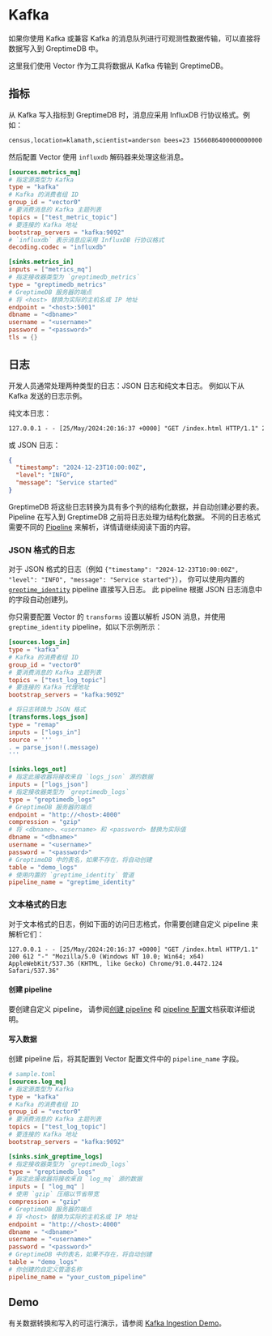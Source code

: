 # Kafka

如果你使用 Kafka 或兼容 Kafka 的消息队列进行可观测性数据传输，可以直接将数据写入到 GreptimeDB 中。

这里我们使用 Vector 作为工具将数据从 Kafka 传输到 GreptimeDB。

## 指标

从 Kafka 写入指标到 GreptimeDB 时，消息应采用 InfluxDB 行协议格式。例如：

```txt
census,location=klamath,scientist=anderson bees=23 1566086400000000000
```

然后配置 Vector 使用 `influxdb` 解码器来处理这些消息。

```toml
[sources.metrics_mq]
# 指定源类型为 Kafka
type = "kafka"
# Kafka 的消费者组 ID
group_id = "vector0"
# 要消费消息的 Kafka 主题列表
topics = ["test_metric_topic"]
# 要连接的 Kafka 地址
bootstrap_servers = "kafka:9092"
# `influxdb` 表示消息应采用 InfluxDB 行协议格式
decoding.codec = "influxdb"

[sinks.metrics_in]
inputs = ["metrics_mq"]
# 指定接收器类型为 `greptimedb_metrics`
type = "greptimedb_metrics"
# GreptimeDB 服务器的端点
# 将 <host> 替换为实际的主机名或 IP 地址
endpoint = "<host>:5001"
dbname = "<dbname>"
username = "<username>"
password = "<password>"
tls = {}
```

## 日志

开发人员通常处理两种类型的日志：JSON 日志和纯文本日志。
例如以下从 Kafka 发送的日志示例。

纯文本日志：

```txt
127.0.0.1 - - [25/May/2024:20:16:37 +0000] "GET /index.html HTTP/1.1" 200 612 "-" "Mozilla/5.0 (Windows NT 10.0; Win64; x64) AppleWebKit/537.36 (KHTML, like Gecko) Chrome/91.0.4472.124 Safari/537.36"
```

或 JSON 日志：

```json
{
  "timestamp": "2024-12-23T10:00:00Z",
  "level": "INFO",
  "message": "Service started"
}
```

GreptimeDB 将这些日志转换为具有多个列的结构化数据，并自动创建必要的表。
Pipeline 在写入到 GreptimeDB 之前将日志处理为结构化数据。
不同的日志格式需要不同的 [Pipeline](/user-guide/logs/quick-start.md#write-logs-by-pipeline) 来解析，详情请继续阅读下面的内容。

### JSON 格式的日志

对于 JSON 格式的日志（例如 `{"timestamp": "2024-12-23T10:00:00Z", "level": "INFO", "message": "Service started"}`），
你可以使用内置的 [`greptime_identity`](/logs/manage-pipelines.md#greptime_identity) pipeline 直接写入日志。
此 pipeline 根据 JSON 日志消息中的字段自动创建列。

你只需要配置 Vector 的 `transforms` 设置以解析 JSON 消息，并使用 `greptime_identity` pipeline，如以下示例所示：

```toml
[sources.logs_in]
type = "kafka"
# Kafka 的消费者组 ID
group_id = "vector0"
# 要消费消息的 Kafka 主题列表
topics = ["test_log_topic"]
# 要连接的 Kafka 代理地址
bootstrap_servers = "kafka:9092"

# 将日志转换为 JSON 格式
[transforms.logs_json]
type = "remap"
inputs = ["logs_in"]
source = '''
. = parse_json!(.message)
'''

[sinks.logs_out]
# 指定此接收器将接收来自 `logs_json` 源的数据
inputs = ["logs_json"]
# 指定接收器类型为 `greptimedb_logs`
type = "greptimedb_logs"
# GreptimeDB 服务器的端点
endpoint = "http://<host>:4000"
compression = "gzip"
# 将 <dbname>、<username> 和 <password> 替换为实际值
dbname = "<dbname>"
username = "<username>"
password = "<password>"
# GreptimeDB 中的表名，如果不存在，将自动创建
table = "demo_logs"
# 使用内置的 `greptime_identity` 管道
pipeline_name = "greptime_identity"
```

### 文本格式的日志

对于文本格式的日志，例如下面的访问日志格式，你需要创建自定义 pipeline 来解析它们：

```
127.0.0.1 - - [25/May/2024:20:16:37 +0000] "GET /index.html HTTP/1.1" 200 612 "-" "Mozilla/5.0 (Windows NT 10.0; Win64; x64) AppleWebKit/537.36 (KHTML, like Gecko) Chrome/91.0.4472.124 Safari/537.36"
```

#### 创建 pipeline

要创建自定义 pipeline，
请参阅[创建 pipeline](/user-guide/logs/quick-start.md#创建-pipeline) 和 [pipeline 配置](/user-guide/logs/pipeline-config.md)文档获取详细说明。

#### 写入数据

创建 pipeline 后，将其配置到 Vector 配置文件中的 `pipeline_name` 字段。

```toml
# sample.toml
[sources.log_mq]
# 指定源类型为 Kafka
type = "kafka"
# Kafka 的消费者组 ID
group_id = "vector0"
# 要消费消息的 Kafka 主题列表
topics = ["test_log_topic"]
# 要连接的 Kafka 地址
bootstrap_servers = "kafka:9092"

[sinks.sink_greptime_logs]
# 指定接收器类型为 `greptimedb_logs`
type = "greptimedb_logs"
# 指定此接收器将接收来自 `log_mq` 源的数据
inputs = [ "log_mq" ]
# 使用 `gzip` 压缩以节省带宽
compression = "gzip"
# GreptimeDB 服务器的端点
# 将 <host> 替换为实际的主机名或 IP 地址
endpoint = "http://<host>:4000"
dbname = "<dbname>"
username = "<username>"
password = "<password>"
# GreptimeDB 中的表名，如果不存在，将自动创建
table = "demo_logs"
# 你创建的自定义管道名称
pipeline_name = "your_custom_pipeline"
```

## Demo

有关数据转换和写入的可运行演示，请参阅 [Kafka Ingestion Demo](https://github.com/GreptimeTeam/demo-scene/tree/main/kafka-ingestion)。

